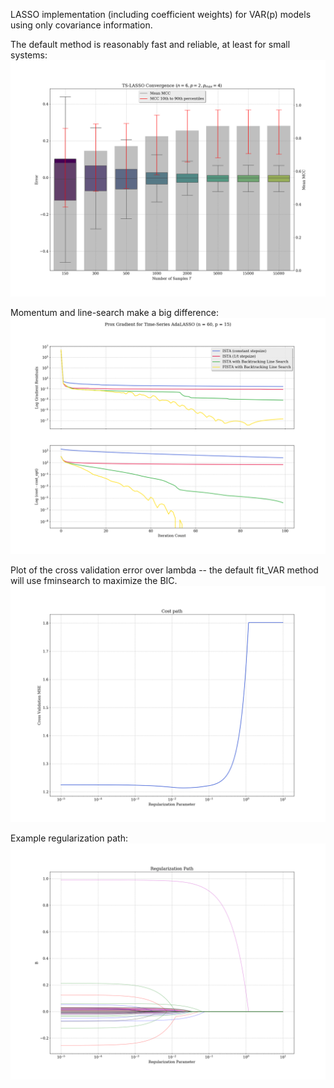 LASSO implementation (including coefficient weights) for VAR(p) models
using only covariance information.

The default method is reasonably fast and reliable, at least for small systems:
![alt text](https://raw.githubusercontent.com/RJTK/ts_lasso/master/figures/ts_lasso_convergence.png)

Momentum and line-search make a big difference:
![alt text](https://raw.githubusercontent.com/RJTK/ts_lasso/master/figures/convergence.png)

Plot of the cross validation error over lambda -- the default fit_VAR method will use fminsearch to maximize the BIC.
![alt text](https://raw.githubusercontent.com/RJTK/ts_lasso/master/figures/cost_path.png)

Example regularization path:
![alt text](https://raw.githubusercontent.com/RJTK/ts_lasso/master/figures/regularization_path.png)
